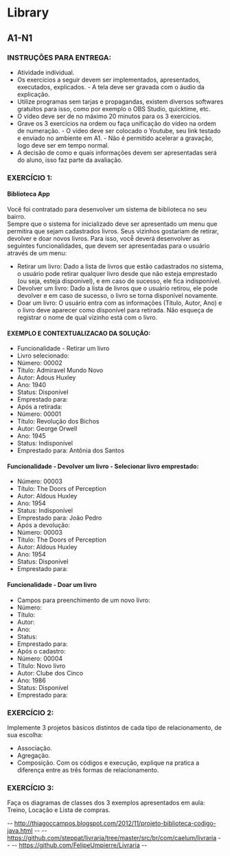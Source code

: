 # Library

## A1-N1 
### INSTRUÇÕES PARA ENTREGA: 
- Atividade individual. 
- Os exercícios a seguir devem ser implementados, apresentados, executados, explicados. - A tela deve ser gravada com o áudio da explicação. 
- Utilize programas sem tarjas e propagandas, existem diversos softwares gratuitos para isso, como por  exemplo o OBS Studio, quicktime, etc. 
- O vídeo deve ser de no máximo 20 minutos para os 3 exercícios. 
- Grave os 3 exercícios na ordem ou faça unificação do vídeo na ordem de numeração. - O vídeo deve ser colocado o Youtube, seu link testado e enviado no ambiente em A1. - Não é permitido acelerar a gravação, logo deve ser em tempo normal. 
- A decisão de como e quais informações devem ser apresentadas será do aluno, isso faz parte da  avaliação. 
### EXERCÍCIO 1: 

#### Biblioteca App 

Você foi contratado para desenvolver um sistema de biblioteca no seu bairro.  
Sempre que o sistema for inicializado deve ser apresentado um menu que permitira que sejam  cadastrados livros. 
Seus vizinhos gostariam de retirar, devolver e doar novos livros. Para isso, você̂ deverá desenvolver  as seguintes funcionalidades, que devem ser apresentadas para o usuário através de um menu: 
- Retirar um livro: Dado a lista de livros que estão cadastrados no sistema, o usuário pode retirar  qualquer livro desde que não esteja emprestado (ou seja, esteja disponível), e em caso de sucesso,  ele fica indisponível. 
- Devolver um livro: Dado a lista de livros que o usuário retirou, ele pode devolver e em caso de  sucesso, o livro se torna disponível novamente. 
- Doar um livro: O usuário entra com as informações (Título, Autor, Ano) e o livro deve aparecer  como disponível para retirada. 
Não esqueça de registrar o nome de qual vizinho está com o livro. 

#### EXEMPLO E CONTEXTUALIZACAO DA SOLUÇÃO: 
- Funcionalidade - Retirar um livro 
- Livro selecionado: 
- Número: 00002 
- Título: Admiravel Mundo Novo 
- Autor: Adous Huxley 
- Ano: 1940 
- Status: Disponível 
- Emprestado para: 
- Após a retirada: 
- Número: 00001 
- Título: Revolução dos Bichos 
- Autor: George Orwell 
- Ano: 1945 
- Status: Indisponível 
- Emprestado para: Antônia dos Santos 

#### Funcionalidade - Devolver um livro  - Selecionar livro emprestado:  
- Número: 00003  
- Título: The Doors of Perception 
- Autor: Aldous Huxley 
- Ano: 1954 
- Status: Indisponível  
- Emprestado para: João Pedro  
- Após a devolução:  
- Número: 00003  
- Título: The Doors of Perception 
- Autor: Aldous Huxley 
- Ano: 1954 
- Status: Disponível  
- Emprestado para:  
#### Funcionalidade - Doar um livro  
- Campos para preenchimento de um novo livro:  
- Número:  
- Título:  
- Autor:  
- Ano:  
- Status:  
- Emprestado para:  
- Após o cadastro:  
- Número: 00004  
- Título: Novo livro  
- Autor: Clube dos Cinco 
- Ano: 1986 
- Status: Disponível 
- Emprestado para: 

### EXERCÍCIO 2: 
Implemente 3 projetos básicos distintos de cada tipo de relacionamento, de sua escolha: 
- Associação. 
- Agregação. 
- Composição. 
Com os códigos e execução, explique na pratica a diferença entre as três formas de relacionamento. 
### EXERCÍCIO 3: 
Faça os diagramas de classes dos 3 exemplos apresentados em aula: Treino, Locação e Lista de compras. 


-- http://thiagoccampos.blogspot.com/2012/11/projeto-biblioteca-codigo-java.html --
-- https://github.com/steppat/livraria/tree/master/src/br/com/caelum/livraria --
-- https://github.com/FelipeUmpierre/Livraria --